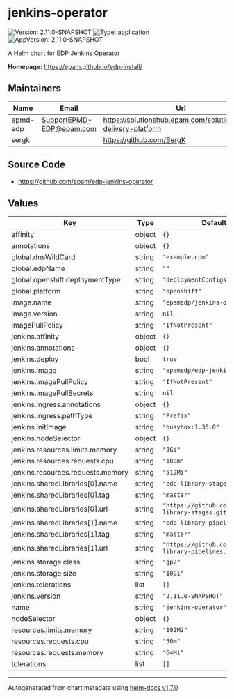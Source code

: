 # jenkins-operator

![Version: 2.11.0-SNAPSHOT](https://img.shields.io/badge/Version-2.11.0--SNAPSHOT-informational?style=flat-square) ![Type: application](https://img.shields.io/badge/Type-application-informational?style=flat-square) ![AppVersion: 2.11.0-SNAPSHOT](https://img.shields.io/badge/AppVersion-2.11.0--SNAPSHOT-informational?style=flat-square)

A Helm chart for EDP Jenkins Operator

**Homepage:** <https://epam.github.io/edp-install/>

## Maintainers

| Name | Email | Url |
| ---- | ------ | --- |
| epmd-edp | SupportEPMD-EDP@epam.com | https://solutionshub.epam.com/solution/epam-delivery-platform |
| sergk |  | https://github.com/SergK |

## Source Code

* <https://github.com/epam/edp-jenkins-operator>

## Values

| Key | Type | Default | Description |
|-----|------|---------|-------------|
| affinity | object | `{}` |  |
| annotations | object | `{}` |  |
| global.dnsWildCard | string | `"example.com"` |  |
| global.edpName | string | `""` |  |
| global.openshift.deploymentType | string | `"deploymentConfigs"` |  |
| global.platform | string | `"openshift"` |  |
| image.name | string | `"epamedp/jenkins-operator"` |  |
| image.version | string | `nil` |  |
| imagePullPolicy | string | `"IfNotPresent"` |  |
| jenkins.affinity | object | `{}` |  |
| jenkins.annotations | object | `{}` |  |
| jenkins.deploy | bool | `true` |  |
| jenkins.image | string | `"epamedp/edp-jenkins"` |  |
| jenkins.imagePullPolicy | string | `"IfNotPresent"` |  |
| jenkins.imagePullSecrets | string | `nil` |  |
| jenkins.ingress.annotations | object | `{}` |  |
| jenkins.ingress.pathType | string | `"Prefix"` |  |
| jenkins.initImage | string | `"busybox:1.35.0"` |  |
| jenkins.nodeSelector | object | `{}` |  |
| jenkins.resources.limits.memory | string | `"3Gi"` |  |
| jenkins.resources.requests.cpu | string | `"100m"` |  |
| jenkins.resources.requests.memory | string | `"512Mi"` |  |
| jenkins.sharedLibraries[0].name | string | `"edp-library-stages"` |  |
| jenkins.sharedLibraries[0].tag | string | `"master"` |  |
| jenkins.sharedLibraries[0].url | string | `"https://github.com/epam/edp-library-stages.git"` |  |
| jenkins.sharedLibraries[1].name | string | `"edp-library-pipelines"` |  |
| jenkins.sharedLibraries[1].tag | string | `"master"` |  |
| jenkins.sharedLibraries[1].url | string | `"https://github.com/epam/edp-library-pipelines.git"` |  |
| jenkins.storage.class | string | `"gp2"` |  |
| jenkins.storage.size | string | `"10Gi"` |  |
| jenkins.tolerations | list | `[]` |  |
| jenkins.version | string | `"2.11.0-SNAPSHOT"` |  |
| name | string | `"jenkins-operator"` |  |
| nodeSelector | object | `{}` |  |
| resources.limits.memory | string | `"192Mi"` |  |
| resources.requests.cpu | string | `"50m"` |  |
| resources.requests.memory | string | `"64Mi"` |  |
| tolerations | list | `[]` |  |

----------------------------------------------
Autogenerated from chart metadata using [helm-docs v1.7.0](https://github.com/norwoodj/helm-docs/releases/v1.7.0)
